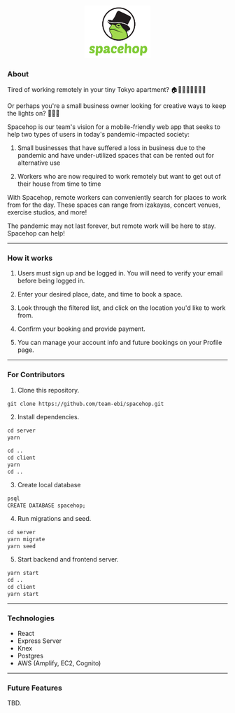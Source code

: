 <p align="center">
  <img width="150" alt="logo" src="./client/public/logo.png">
</p>

### About
Tired of working remotely in your tiny Tokyo apartment? 🏠👩🏻‍💻😫🙋🏻‍♀️

Or perhaps you're a small business owner looking for creative ways to keep the lights on? 🤔💸💡

Spacehop is our team's vision for a mobile-friendly web app that seeks to help two types of users in today's pandemic-impacted society: 
1) Small businesses that have suffered a loss in business due to the pandemic and have under-utilized spaces that can be rented out for alternative use

2) Workers who are now required to work remotely but want to get out of their house from time to time

With Spacehop, remote workers can conveniently search for places to work from for the day. These spaces can range from izakayas, concert venues, exercise studios, and more! 

The pandemic may not last forever, but remote work will be here to stay. Spacehop can help!

***

### How it works
1) Users must sign up and be logged in. You will need to verify your email before being logged in.

2) Enter your desired place, date, and time to book a space.

3) Look through the filtered list, and click on the location you'd like to work from.

4) Confirm your booking and provide payment.

5) You can manage your account info and future bookings on your Profile page.

***

### For Contributors
1) Clone this repository.
```
git clone https://github.com/team-ebi/spacehop.git
```

2) Install dependencies.
```
cd server
yarn
```
```
cd ..
cd client
yarn
cd ..
```
3) Create local database
```
psql
CREATE DATABASE spacehop;
```
4) Run migrations and seed.
```
cd server
yarn migrate
yarn seed
```
5) Start backend and frontend server.
```
yarn start
cd ..
cd client
yarn start
```

***
### Technologies
- React
- Express Server
- Knex
- Postgres
- AWS (Amplify, EC2, Cognito)

***

### Future Features

TBD.
